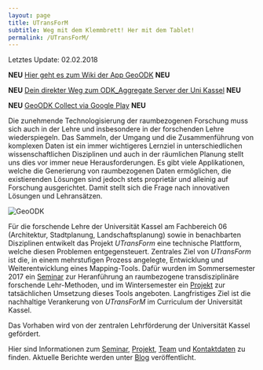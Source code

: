 ```yaml
---
layout: page
title: UTransForM
subtitle: Weg mit dem Klemmbrett! Her mit dem Tablet!
permalink: /UTransForM/
---
```


Letztes Update: 02.02.2018

**NEU**  [Hier geht es zum Wiki der App GeoODK](https://vm193-139.its.uni-kassel.de/dokuwiki/doku.php?id=start)  **NEU** 

**NEU** [Dein direkter Weg zum ODK_Aggregate Server der Uni Kassel](https://vm193-139.its.uni-kassel.de/ODKAggregate/)  **NEU**

**NEU** [GeoODK Collect via Google Play](https://play.google.com/store/apps/details?id=com.geoodk.collect.android&hl=de) **NEU**

Die zunehmende Technologisierung der raumbezogenen Forschung muss sich auch in der Lehre und insbesondere in der forschenden Lehre wiederspiegeln. Das Sammeln, der Umgang und die Zusammenführung von komplexen Daten ist ein immer wichtigeres Lernziel in unterschiedlichen wissenschaftlichen Disziplinen und auch in der räumlichen Planung stellt uns dies vor immer neue Herausforderungen.
Es gibt viele Applikationen, welche die Generierung von raumbezogenen Daten ermöglichen, die existierenden Lösungen sind jedoch stets proprietär und alleinig auf Forschung ausgerichtet. Damit stellt sich die Frage nach innovativen Lösungen und Lehransätzen.

![GeoODK](https://utransform.github.io/assets/images/GeoODK_App.png "Mind Map Tool")

Für die forschende Lehre der Universität Kassel am Fachbereich 06 (Architektur, Stadtplanung, Landschaftsplanung) sowie in benachbarten Disziplinen entwikelt das Projekt *UTransForm* eine technische Plattform, welche diesen Problemen entgegensteuert.  Zentrales Ziel von *UTransForm* ist die, in einem mehrstufigen Prozess angelegte, Entwicklung und Weiterentwicklung eines Mapping-Tools. Dafür wurden im Sommersemester 2017 ein <a href="{{ '/Seminar'}}">Seminar</a> zur Heranführung an raumbezogene transdisziplinäre forschende Lehr-Methoden, und im Wintersemester ein <a href="{{ '/Projekt'}}">Projekt</a> zur tatsächlichen Umsetzung dieses Tools angeboten. Langfristiges Ziel ist die nachhaltige Verankerung von *UTransForM* im Curriculum der Universität Kassel.

Das Vorhaben wird  von der zentralen Lehrförderung der Universität Kassel gefördert.

Hier sind Informationen zum <a href="{{ '/Seminar'}}">Seminar</a>, <a href="{{ '/Projekt'}}">Projekt</a>, <a href="{{ '/Team'}}">Team</a> und <a href="{{ '/Kontakt'}}">Kontaktdaten</a> zu finden. Aktuelle Berichte werden unter <a href="{{ '/Blog'}}">Blog</a> veröffentlicht. 
